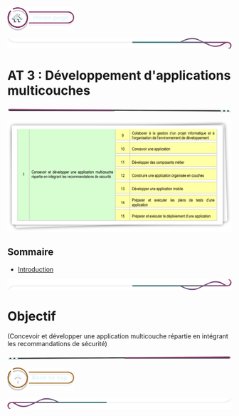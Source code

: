  <a href="../README.md">
  <img src="../assets/button/home_page.png" alt="Home page" style="width: 150px; height: auto;">
</a>

![border](../assets/line/border_deco_rt.png)

# AT 3 : Développement d'applications multicouches

![border](../assets/line/line-pink-point_l.png)

![border](../assets/img/AT3.png)

## Sommaire

- [Introduction](#introduction)

![border](../assets/line/border_deco_rb.png)

# Objectif

(Concevoir et développer une application multicouche répartie en intégrant les recommandations de sécurité)

![border](../assets/line/line-pink-point_r.png)

<a href="#sommaire">
  <img src="../assets/button/back_to_top.png" alt="Back to top" style="width: 150px; height: auto;">
</a>

![border](../assets/line/border_deco_l.png)
